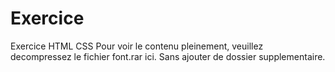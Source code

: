# Exercice
Exercice HTML CSS
Pour voir le contenu pleinement, veuillez decompressez le fichier font.rar ici. Sans ajouter de dossier supplementaire.
